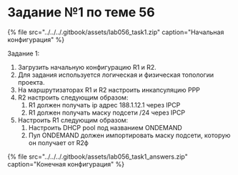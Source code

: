 # Задание №1 по теме 56

{% file src="../../../.gitbook/assets/lab056\_task1.zip" caption="Начальная конфигурация" %}

Задание 1:

1. Загрузить начальную конфигурацию R1 и R2.
2. Для задания используется логическая и физическая топологии проекта.
3. На маршрутизаторах R1 и R2 настроить инкапсуляцию PPP
4. R2 настроить следующим образом:
   1. R1 должен получать ip адрес 188.1.12.1 через IPCP
   2. R1 должен получать маску подсети /24 через IPCP
5. Настроить R1 следующим образом:
   1. Настроить DHCP pool под названием ONDEMAND
   2. Пул ONDEMAND должен импортировать маску подсети, которую он получает от R2ф

{% file src="../../../.gitbook/assets/lab056\_task1\_answers.zip" caption="Конечная конфигурация" %}

